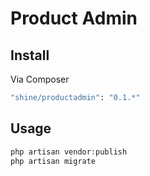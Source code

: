 # Product Admin
## Install

Via Composer

``` bash
"shine/productadmin": "0.1.*"
```

## Usage

``` php
php artisan vendor:publish
php artisan migrate
```